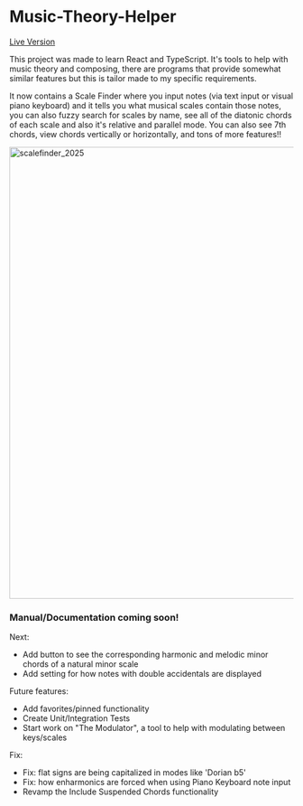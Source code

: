 # Music-Theory-Helper
[Live Version](https://atligudm.github.io/Music-Theory-Helper/)

This project was made to learn React and TypeScript. It's tools to help with music theory and composing, there are programs that provide somewhat similar features but this is tailor made to my specific requirements.

It now contains a Scale Finder where you input notes (via text input or visual piano keyboard) and it tells you what musical scales contain those notes, you can also fuzzy search for scales by name, see all of the diatonic chords of each scale and also it's relative and parallel mode.
You can also see 7th chords, view chords vertically or horizontally, and tons of more features!!

<img width="800" alt="scalefinder_2025" src="https://github.com/user-attachments/assets/0b08293e-d3cc-4db3-9c39-74d8a233abe9" />


### Manual/Documentation coming soon!

Next:
- Add button to see the corresponding harmonic and melodic minor chords of a natural minor scale
- Add setting for how notes with double accidentals are displayed

Future features:
- Add favorites/pinned functionality
- Create Unit/Integration Tests
- Start work on "The Modulator", a tool to help with modulating between keys/scales

Fix:
- Fix: flat signs are being capitalized in modes like 'Dorian b5'
- Fix: how enharmonics are forced when using Piano Keyboard note input
- Revamp the Include Suspended Chords functionality
